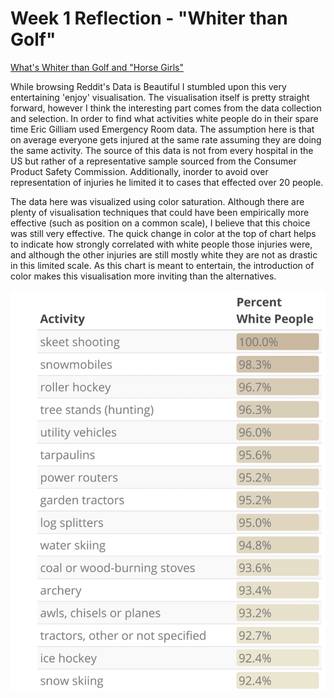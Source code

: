 # Week 1 Reflection - "Whiter than Golf"


[What's Whiter than Golf and "Horse Girls"](https://freaktakes.substack.com/p/whats-whiter-than-golf-and-horse)

While browsing Reddit's Data is Beautiful I stumbled upon this very entertaining 'enjoy' visualisation.
The visualisation itself is pretty straight forward, however I think the interesting part comes from the data collection and selection.
In order to find what activities white people do in their spare time Eric Gilliam used Emergency Room data.
The assumption here is that on average everyone gets injured at the same rate assuming they are doing the same activity.
The source of this data is not from every hospital in the US but rather of a representative sample sourced from the Consumer Product Safety Commission.
Additionally, inorder to avoid over representation of injuries he limited it to cases that effected over 20 people. 

The data here was visualized using color saturation.
Although there are plenty of visualisation techniques that could have been empirically more effective (such as position on a common scale),
I believe that this choice was still very effective.
The quick change in color at the top of chart helps to indicate how strongly correlated with white people those injuries were,
and although the other injuries are still mostly white they are not as drastic in this limited scale. 
As this chart is meant to entertain, the introduction of color makes this visualisation more inviting than the alternatives.

![Image][/reflections/assets/week1.png]


[/reflections/assets/week1.png]: assets/week1.png